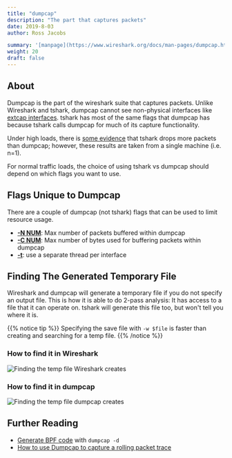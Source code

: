 ```yaml
---
title: "dumpcap"
description: "The part that captures packets"
date: 2019-8-03
author: Ross Jacobs

summary: '[manpage](https://www.wireshark.org/docs/man-pages/dumpcap.html) | [Wireshark Docs](https://www.wireshark.org/docs/wsug_html_chunked/AppToolsdumpcap.html) | [code](https://github.com/wireshark/wireshark/blob/master/dumpcap.c)'
weight: 20
draft: false
---
```


## About

Dumpcap is the part of the wireshark suite that captures packets.
Unlike Wireshark and tshark, dumpcap cannot see non-physical interfaces like [extcap interfaces](/capture/sources/extcap_interfaces/).
tshark has most of the same flags that dumpcap has because tshark calls dumpcap for much of its capture functionality.

Under high loads, there is [some evidence](https://www.networkcomputing.com/networking/wireshark-packet-capture-tshark-vs-dumpcap) that tshark drops more packets than dumpcap; however, these results
are taken from a single machine (i.e. n=1).

For normal traffic loads, the choice of using tshark vs dumpcap should depend on which flags you want to use.

## Flags Unique to Dumpcap

There are a couple of dumpcap (not tshark) flags that can be used to limit resource usage.

* <u>**-N NUM**</u>: Max number of packets buffered within dumpcap
* <u>**-C NUM**</u>: Max number of bytes used for buffering packets within dumpcap
* <u>**-t**</u>: use a separate thread per interface

## Finding The Generated Temporary File

Wireshark and dumpcap will generate a temporary file if you do not specify an output file. This is how it is able to do 2-pass analysis: It has access to a file that it can operate on. tshark will generate this file too, but won't tell you where it is.

{{% notice tip %}}
Specifying the save file with `-w $file` is faster than creating and searching for a temp file.
{{% /notice %}}

### How to find it in Wireshark

<img src="/images/wireshark_temp_file.webp" alt="Finding the temp file Wireshark creates">

### How to find it in dumpcap

<img src="/images/dumpcap_temp_file.png" alt="Finding the temp file dumpcap creates">

## Further Reading

* [Generate BPF code](/packetcraft/arcana/bpf_instructions/) with `dumpcap -d`
* [How to use Dumpcap to capture a rolling packet trace](https://support.microfocus.com/kb/doc.php?id=7015122)
